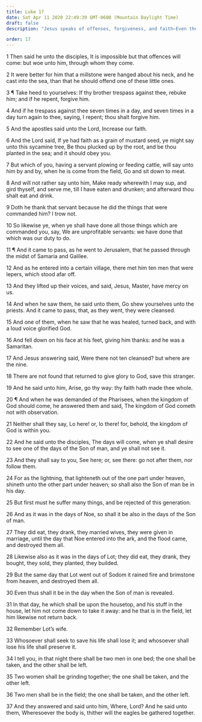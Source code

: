 ```yaml
---
title: Luke 17
date: Sat Apr 11 2020 22:49:39 GMT-0600 (Mountain Daylight Time)
draft: false
description: "Jesus speaks of offenses, forgiveness, and faith—Even the faithful are unprofitable servants—Ten lepers are healed—Jesus discourses on the Second Coming."

order: 17
---
```

    
1 Then said he unto the disciples, It is impossible but that offences will come: but woe unto him, through whom they come.

2 It were better for him that a millstone were hanged about his neck, and he cast into the sea, than that he should offend one of these little ones.

3 ¶ Take heed to yourselves: If thy brother trespass against thee, rebuke him; and if he repent, forgive him.

4 And if he trespass against thee seven times in a day, and seven times in a day turn again to thee, saying, I repent; thou shalt forgive him.

5 And the apostles said unto the Lord, Increase our faith.

6 And the Lord said, If ye had faith as a grain of mustard seed, ye might say unto this sycamine tree, Be thou plucked up by the root, and be thou planted in the sea; and it should obey you.

7 But which of you, having a servant plowing or feeding cattle, will say unto him by and by, when he is come from the field, Go and sit down to meat.

8 And will not rather say unto him, Make ready wherewith I may sup, and gird thyself, and serve me, till I have eaten and drunken; and afterward thou shalt eat and drink.

9 Doth he thank that servant because he did the things that were commanded him? I trow not.

10 So likewise ye, when ye shall have done all those things which are commanded you, say, We are unprofitable servants: we have done that which was our duty to do.

11 ¶ And it came to pass, as he went to Jerusalem, that he passed through the midst of Samaria and Galilee.

12 And as he entered into a certain village, there met him ten men that were lepers, which stood afar off.

13 And they lifted up their voices, and said, Jesus, Master, have mercy on us.

14 And when he saw them, he said unto them, Go shew yourselves unto the priests. And it came to pass, that, as they went, they were cleansed.

15 And one of them, when he saw that he was healed, turned back, and with a loud voice glorified God.

16 And fell down on his face at his feet, giving him thanks: and he was a Samaritan.

17 And Jesus answering said, Were there not ten cleansed? but where are the nine.

18 There are not found that returned to give glory to God, save this stranger.

19 And he said unto him, Arise, go thy way: thy faith hath made thee whole.

20 ¶ And when he was demanded of the Pharisees, when the kingdom of God should come, he answered them and said, The kingdom of God cometh not with observation.

21 Neither shall they say, Lo here! or, lo there! for, behold, the kingdom of God is within you.

22 And he said unto the disciples, The days will come, when ye shall desire to see one of the days of the Son of man, and ye shall not see it.

23 And they shall say to you, See here; or, see there: go not after them, nor follow them.

24 For as the lightning, that lighteneth out of the one part under heaven, shineth unto the other part under heaven; so shall also the Son of man be in his day.

25 But first must he suffer many things, and be rejected of this generation.

26 And as it was in the days of Noe, so shall it be also in the days of the Son of man.

27 They did eat, they drank, they married wives, they were given in marriage, until the day that Noe entered into the ark, and the flood came, and destroyed them all.

28 Likewise also as it was in the days of Lot; they did eat, they drank, they bought, they sold, they planted, they builded.

29 But the same day that Lot went out of Sodom it rained fire and brimstone from heaven, and destroyed them all.

30 Even thus shall it be in the day when the Son of man is revealed.

31 In that day, he which shall be upon the housetop, and his stuff in the house, let him not come down to take it away: and he that is in the field, let him likewise not return back.

32 Remember Lot’s wife.

33 Whosoever shall seek to save his life shall lose it; and whosoever shall lose his life shall preserve it.

34 I tell you, in that night there shall be two men in one bed; the one shall be taken, and the other shall be left.

35 Two women shall be grinding together; the one shall be taken, and the other left.

36 Two men shall be in the field; the one shall be taken, and the other left.

37 And they answered and said unto him, Where, Lord? And he said unto them, Wheresoever the body is, thither will the eagles be gathered together.
